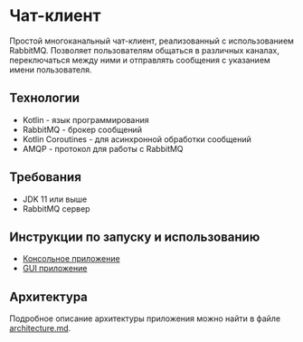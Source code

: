 # Чат-клиент

Простой многоканальный чат-клиент, реализованный с использованием RabbitMQ. Позволяет пользователям общаться в различных каналах, переключаться между ними и отправлять сообщения с указанием имени пользователя.

## Технологии

- Kotlin - язык программирования
- RabbitMQ - брокер сообщений
- Kotlin Coroutines - для асинхронной обработки сообщений
- AMQP - протокол для работы с RabbitMQ

## Требования

- JDK 11 или выше
- RabbitMQ сервер

## Инструкции по запуску и использованию
- [Консольное приложение](/app/README.md)
- [GUI приложение](/gui-client/README.md)

## Архитектура

Подробное описание архитектуры приложения можно найти в файле [architecture.md](architecture.md).

